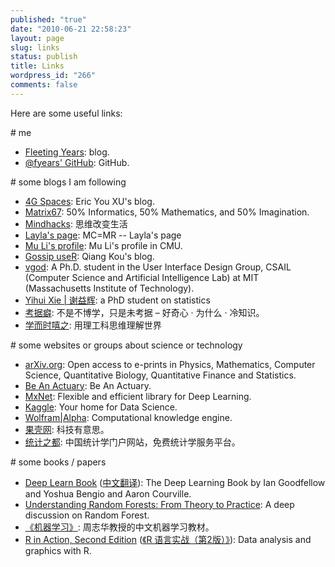 ```yaml
---
published: "true"
date: "2010-06-21 22:58:23"
layout: page
slug: links
status: publish
title: Links
wordpress_id: "266"
comments: false
---
```


Here are some useful links:

\# me

- [Fleeting Years](https://www.fyears.org/): blog.
- [@fyears' GitHub](https://github.com/fyears): GitHub.

\# some blogs I am following

- [4G Spaces](http://blog.youxu.info/): Eric You XU's blog.
- [Matrix67](https://www.matrix67.com/blog/): 50% Informatics, 50% Mathematics, and 50% Imagination.
- [Mindhacks](http://mindhacks.cn/): 思维改变生活
- [Layla's page](http://www.sweet-layla.com/): MC=MR -- Layla's page
- [Mu Li's profile](http://www.cs.cmu.edu/~muli/): Mu Li's profile in CMU.
- [Gossip useR](http://qkou.info/): Qiang Kou's blog.
- [vgod](http://blog.vgod.tw/): A Ph.D. student in the User Interface Design Group, CSAIL (Computer Science and Artificial Intelligence Lab) at MIT (Massachusetts Institute of Technology).
- [Yihui Xie \| 谢益辉](https://yihui.name/): a PhD student on statistics
- [考据癖](http://localhost-8080.com/): 不是不博学，只是未考据 – 好奇心 · 为什么 · 冷知识。
- [学而时嘻之](http://www.geekonomics10000.com): 用理工科思维理解世界

\# some websites or groups about science or technology

- [arXiv.org](http://arxiv.org/): Open access to e-prints in Physics, Mathematics, Computer Science, Quantitative Biology, Quantitative Finance and Statistics.
- [Be An Actuary](http://www.beanactuary.org/): Be An Actuary.
- [MxNet](http://mxnet.io/): Flexible and efficient library for Deep Learning.
- [Kaggle](https://www.kaggle.com/): Your home for Data Science.
- [Wolfram\|Alpha](https://www.wolframalpha.com/): Computational knowledge engine.
- [果壳网](http://www.guokr.com/): 科技有意思。
- [统计之都](http://cos.name/): 中国统计学门户网站，免费统计学服务平台。

\# some books / papers

- [Deep Learn Book](http://www.deeplearningbook.org/) ([中文翻译](https://github.com/exacity/deeplearningbook-chinese)): The Deep Learning Book by Ian Goodfellow and Yoshua Bengio and Aaron Courville.
- [Understanding Random Forests: From Theory to Practice](https://arxiv.org/abs/1407.7502): A deep discussion on Random Forest.
- [《机器学习》](https://book.douban.com/subject/26708119/): 周志华教授的中文机器学习教材。
- [R in Action, Second Edition](https://www.manning.com/books/r-in-action-second-edition) ([《R 语言实战（第2版）》](https://book.douban.com/subject/26785199/)): Data analysis and graphics with R.
